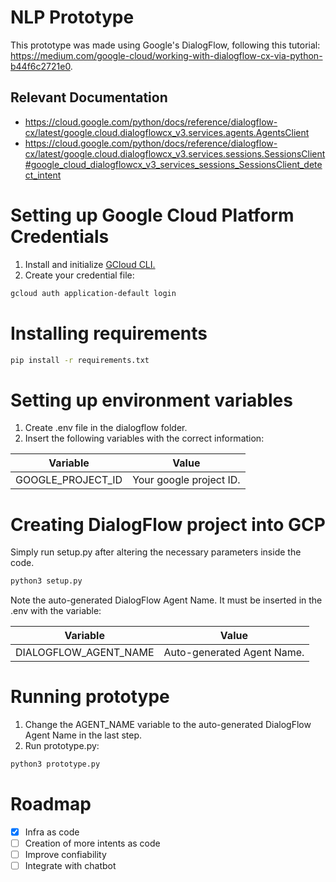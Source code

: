# NLP Prototype

This prototype was made using Google's DialogFlow, following this tutorial: https://medium.com/google-cloud/working-with-dialogflow-cx-via-python-b44f6c2721e0.

## Relevant Documentation
- https://cloud.google.com/python/docs/reference/dialogflow-cx/latest/google.cloud.dialogflowcx_v3.services.agents.AgentsClient
- https://cloud.google.com/python/docs/reference/dialogflow-cx/latest/google.cloud.dialogflowcx_v3.services.sessions.SessionsClient#google_cloud_dialogflowcx_v3_services_sessions_SessionsClient_detect_intent

# Setting up Google Cloud Platform Credentials
1. Install and initialize [GCloud CLI.](https://cloud.google.com/sdk/docs/install)
2. Create your credential file:
```sh
gcloud auth application-default login
```

# Installing requirements
```sh
pip install -r requirements.txt
```

# Setting up environment variables
1. Create .env file in the dialogflow folder.
2. Insert the following variables with the correct information:

| Variable          | Value                     |
|-------------------|---------------------------|
| GOOGLE_PROJECT_ID | Your google project ID.   |

# Creating DialogFlow project into GCP
Simply run setup.py after altering the necessary parameters inside the code.
```sh
python3 setup.py
```
Note the auto-generated DialogFlow Agent Name. It must be inserted in the .env with the variable:

| Variable              | Value                      |
|-----------------------|----------------------------|
| DIALOGFLOW_AGENT_NAME | Auto-generated Agent Name. |

# Running prototype
1. Change the AGENT_NAME variable to the auto-generated DialogFlow Agent Name in the last step.
2. Run prototype.py:
```sh
python3 prototype.py
```

# Roadmap
- [x] Infra as code
- [ ] Creation of more intents as code
- [ ] Improve confiability
- [ ] Integrate with chatbot
